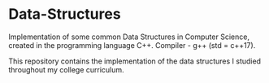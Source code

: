 # Data-Structures
Implementation of some common Data Structures in Computer Science, created in the programming language C++.
Compiler - g++ (std = c++17).

This repository contains the implementation of the data structures I studied throughout my college curriculum.
